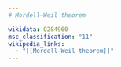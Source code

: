 ```yaml
---
# Mordell–Weil theorem

wikidata: Q284960
msc_classification: "11"
wikipedia_links:
  - "[[Mordell–Weil theorem]]"
---
```

